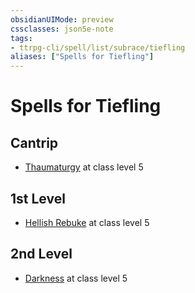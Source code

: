 ```yaml
---
obsidianUIMode: preview
cssclasses: json5e-note
tags:
- ttrpg-cli/spell/list/subrace/tiefling
aliases: ["Spells for Tiefling"]
---
```

# Spells for Tiefling

## Cantrip

- [Thaumaturgy](/CLI/spells/thaumaturgy.md "PHB") at class level 5

## 1st Level

- [Hellish Rebuke](/CLI/spells/hellish-rebuke.md "PHB") at class level 5

## 2nd Level

- [Darkness](/CLI/spells/darkness.md "PHB") at class level 5